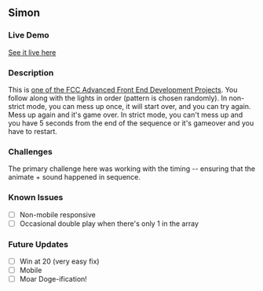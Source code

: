 ## Simon

### Live Demo
[See it live here](https://chrisisthis.github.io/simon/)

### Description
This is [one of the FCC Advanced Front End Development Projects](https://www.freecodecamp.org/challenges/build-a-simon-game). You follow 
along with the lights in order (pattern is chosen randomly). In non-strict mode, you can mess up once, it will start over, and you can 
try again. Mess up again and it's game over. In strict mode, you can't mess up and you have 5 seconds from the end of the sequence or it's
gameover and you have to restart.

### Challenges 
The primary challenge here was working with the timing -- ensuring that the animate + sound happened in sequence.

### Known Issues
- [ ] Non-mobile responsive
- [ ] Occasional double play when there's only 1 in the array

### Future Updates
- [ ] Win at 20 (very easy fix)
- [ ] Mobile
- [ ] Moar Doge-ification!
